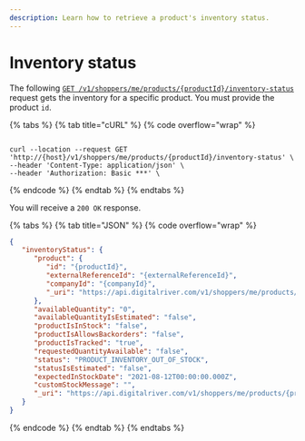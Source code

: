 ```yaml
---
description: Learn how to retrieve a product's inventory status.
---
```


# Inventory status

The following [`GET /v1/shoppers/me/products/{productId}/inventory-status`](https://www.digitalriver.com/docs/commerce-api-reference/#tag/Inventory-Status/paths/\~1v1\~1shoppers\~1me\~1products\~1{productId}\~1inventory-status/get) request gets the inventory for a specific product. You must provide the product `id`.

{% tabs %}
{% tab title="cURL" %}
{% code overflow="wrap" %}
```http

curl --location --request GET 'http://{host}/v1/shoppers/me/products/{productId}/inventory-status' \
--header 'Content-Type: application/json' \
--header 'Authorization: Basic ***' \
```
{% endcode %}
{% endtab %}
{% endtabs %}

You will receive a `200 OK` response.

{% tabs %}
{% tab title="JSON" %}
{% code overflow="wrap" %}
```json
{
   "inventoryStatus": {
      "product": {
         "id": "{productId}",
         "externalReferenceId": "{externalReferenceId}",
         "companyId": "{companyId}",
         "_uri": "https://api.digitalriver.com/v1/shoppers/me/products/{productId}"
      },
      "availableQuantity": "0",
      "availableQuantityIsEstimated": "false",
      "productIsInStock": "false",
      "productIsAllowsBackorders": "false",
      "productIsTracked": "true",
      "requestedQuantityAvailable": "false",
      "status": "PRODUCT_INVENTORY_OUT_OF_STOCK",
      "statusIsEstimated": "false",
      "expectedInStockDate": "2021-08-12T00:00:00.000Z",
      "customStockMessage": "",
      "_uri": "https://api.digitalriver.com/v1/shoppers/me/products/{productId}/inventory-status"
   }
}
```
{% endcode %}
{% endtab %}
{% endtabs %}
